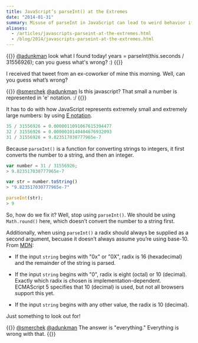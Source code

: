 ```yaml
---
title: JavaScript’s parseInt() at the Extremes
date: "2014-01-31"
summary: Misuse of parseInt in JavaScript can lead to weird behavior if the number being parsed is large or small enough to be represented in E notation.
aliases:
  - /articles/javascripts-parseint-at-the-extremes.html
  - /blog/2014/javascripts-parseint-at-the-extremes.html
---
```


{{<tweet src="https://twitter.com/smerchek/statuses/429292734977802242" author="Scott Smerchek (@smerchek)" date="January 31, 2014">}}
  [@adunkman](https://twitter.com/adunkman) look what I found today! years = parseInt(this.seconds / 31556926); can you guess what&#39;s wrong? :)
{{</tweet>}}

I received that tweet from an ex-coworker of mine this morning. Well, can you guess what’s wrong?

{{<tweet src="https://twitter.com/dustyburwell/statuses/429295164201238528" author="Make the World Dance (@dustyburwell)" date="January 31, 2014">}}
  [@smerchek](https://twitter.com/smerchek) [@adunkman](https://twitter.com/adunkman) Is this javascript? That small a number is represented in &#39;e&#39; notation. :/
{{</tweet>}}

It has to do with how JavaScript represents extremely small and extremely large numbers: by using [E notation](http://en.wikipedia.org/wiki/Scientific_notation#E_notation).

```javascript
35 / 31556926 = 0.0000011091067615394477
32 / 31556926 = 0.0000010140404676932093
31 / 31556926 = 9.823517030777965e-7
```

Because `parseInt()` is a function for converting strings to integers, it first converts the number to a string, and then an integer.

```javascript
var number = 31 / 31556926;
> 9.823517030777965e-7

var str = number.toString()
> "9.823517030777965e-7"

parseInt(str);
> 9
```

So, how do we fix it? Well, stop using `parseInt()`. We should be using `Math.round()` here, which doesn’t convert the number to a string first.

Additionally, when using `parseInt()` a radix should always be supplied as a second argument, becuase it doesn’t always assume you’re using base-10. From [MDN](https://developer.mozilla.org/en-US/docs/Web/JavaScript/Reference/Global_Objects/parseInt):

- If the input `string` begins with "0x" or "0X", radix is 16 (hexadecimal) and the remainder of the string is parsed.

- If the input `string` begins with "0", radix is eight (octal) or 10 (decimal).  Exactly which radix is chosen is implementation-dependent. ECMAScript 5 specifies that 10 (decimal) is used, but not all browsers support this yet.

- If the input `string` begins with any other value, the radix is 10 (decimal).

Just something to look out for!

{{<tweet src="https://twitter.com/dpoeschl/statuses/429302936737304576" author="David Poeschl (@dpoeschl)" date="January 31, 2014">}}
  [@smerchek](https://twitter.com/smerchek) [@adunkman](https://twitter.com/adunkman) The answer is &quot;everything.&quot; Everything is wrong with that.
{{</tweet>}}

